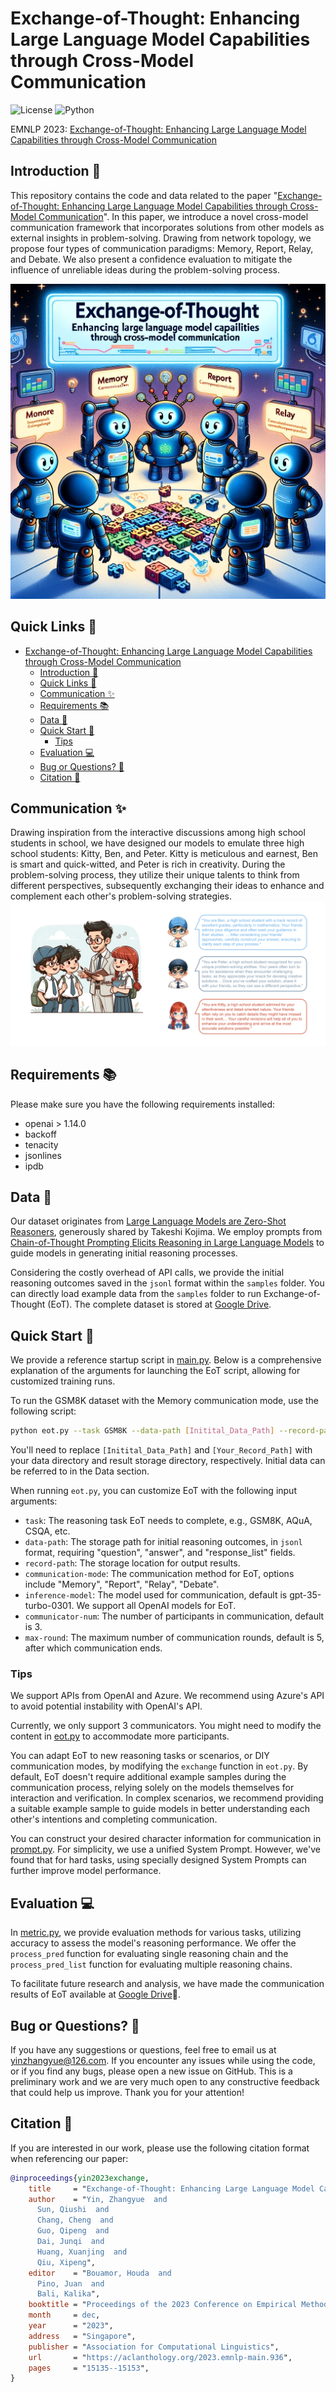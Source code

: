 # Exchange-of-Thought: Enhancing Large Language Model Capabilities through Cross-Model Communication

![License](https://img.shields.io/badge/License-Apache%20License%202.0-green)
![Python](https://img.shields.io/badge/python-3.10+-blue.svg)

EMNLP 2023: [Exchange-of-Thought: Enhancing Large Language Model Capabilities through Cross-Model Communication](https://aclanthology.org/2023.emnlp-main.936/)


## Introduction 📝

This repository contains the code and data related to the paper "[Exchange-of-Thought: Enhancing Large Language Model Capabilities through Cross-Model Communication](https://arxiv.org/pdf/2312.01823.pdf)". In this paper, we introduce a novel cross-model communication framework that incorporates solutions from other models as external insights in problem-solving. Drawing from network topology, we propose four types of communication paradigms: Memory, Report, Relay, and Debate. We also present a confidence evaluation to mitigate the influence of unreliable ideas during the problem-solving process.

![Cover](figures/cover.png)


## Quick Links 🔗

- [Exchange-of-Thought: Enhancing Large Language Model Capabilities through Cross-Model Communication](#exchange-of-thought-enhancing-large-language-model-capabilities-through-cross-model-communication)
  - [Introduction 📝](#introduction-)
  - [Quick Links 🔗](#quick-links-)
  - [Communication ✨](#communication-)
  - [Requirements 📚](#requirements-)
  - [Data 💾](#data-)
  - [Quick Start 🚀](#quick-start-)
    - [Tips](#tips)
  - [Evaluation 💻](#evaluation-)
  - [Bug or Questions? 🤔](#bug-or-questions-)
  - [Citation 📖](#citation-)


## Communication ✨

Drawing inspiration from the interactive discussions among high school students in school, we have designed our models to emulate three high school students: Kitty, Ben, and Peter. Kitty is meticulous and earnest, Ben is smart and quick-witted, and Peter is rich in creativity. During the problem-solving process, they utilize their unique talents to think from different perspectives, subsequently exchanging their ideas to enhance and complement each other's problem-solving strategies.
![Communication](figures/communication.png)


## Requirements 📚

Please make sure you have the following requirements installed:
- openai > 1.14.0
- backoff
- tenacity
- jsonlines
- ipdb


## Data 💾

Our dataset originates from [Large Language Models are Zero-Shot Reasoners](https://github.com/kojima-takeshi188/zero_shot_cot/tree/main/dataset), generously shared by Takeshi Kojima. We employ prompts from [Chain-of-Thought Prompting Elicits Reasoning in Large Language Models](https://arxiv.org/pdf/2201.11903.pdf) to guide models in generating initial reasoning processes.

Considering the costly overhead of API calls, we provide the initial reasoning outcomes saved in the `jsonl` format within the `samples` folder. You can directly load example data from the `samples` folder to run Exchange-of-Thought (EoT). The complete dataset is stored at [Google Drive](https://drive.google.com/drive/u/0/folders/1iSCD_459LmJXRq3tq-c3BnYaLjmt-9wi).


## Quick Start 🚀

We provide a reference startup script in [main.py](code/main.py). Below is a comprehensive explanation of the arguments for launching the EoT script, allowing for customized training runs.

To run the GSM8K dataset with the Memory communication mode, use the following script:

```bash
python eot.py --task GSM8K --data-path [Initital_Data_Path] --record-path [Your_Record_Path] --communication-mode Memory --inference-model gpt-35-turbo-0301
```
You'll need to replace `[Initital_Data_Path]` and `[Your_Record_Path]` with your data directory and result storage directory, respectively. Initial data can be referred to in the Data section.

When running `eot.py`, you can customize EoT with the following input arguments:
- `task`: The reasoning task EoT needs to complete, e.g., GSM8K, AQuA, CSQA, etc.
- `data-path`: The storage path for initial reasoning outcomes, in `jsonl` format, requiring "question", "answer", and "response_list" fields.
- `record-path`: The storage location for output results.
- `communication-mode`: The communication method for EoT, options include "Memory", "Report", "Relay", "Debate".
- `inference-model`: The model used for communication, default is gpt-35-turbo-0301. We support all OpenAI models for EoT.
- `communicator-num`: The number of participants in communication, default is 3.
- `max-round`: The maximum number of communication rounds, default is 5, after which communication ends.

### Tips

We support APIs from OpenAI and Azure. We recommend using Azure's API to avoid potential instability with OpenAI's API.

Currently, we only support 3 communicators. You might need to modify the content in [eot.py](code/eot.py) to accommodate more participants.

You can adapt EoT to new reasoning tasks or scenarios, or DIY communication modes, by modifying the `exchange` function in `eot.py`. By default, EoT doesn't require additional example samples during the communication process, relying solely on the models themselves for interaction and verification. In complex scenarios, we recommend providing a suitable example sample to guide models in better understanding each other's intentions and completing communication.

You can construct your desired character information for communication in [prompt.py](code/prompt.py). For simplicity, we use a unified System Prompt. However, we've found that for hard tasks, using specially designed System Prompts can further improve model performance.


## Evaluation 💻

In [metric.py](code/metric.py), we provide evaluation methods for various tasks, utilizing accuracy to assess the model's reasoning performance. We offer the `process_pred` function for evaluating single reasoning chain and the `process_pred_list` function for evaluating multiple reasoning chains.

To facilitate future research and analysis, we have made the communication results of EoT available at [Google Drive](https://drive.google.com/drive/u/0/folders/1ehjsytg8RlvRJ8TsDkWfTwCceJ4Xcm1B)🤗.


## Bug or Questions? 🤔

If you have any suggestions or questions, feel free to email us at yinzhangyue@126.com. If you encounter any issues while using the code, or if you find any bugs, please open a new issue on GitHub. This is a preliminary work and we are very much open to any constructive feedback that could help us improve. Thank you for your attention!


## Citation 📖

If you are interested in our work, please use the following citation format when referencing our paper:
```bibtex
@inproceedings{yin2023exchange,
    title     = "Exchange-of-Thought: Enhancing Large Language Model Capabilities through Cross-Model Communication",
    author    = "Yin, Zhangyue  and
      Sun, Qiushi  and
      Chang, Cheng  and
      Guo, Qipeng  and
      Dai, Junqi  and
      Huang, Xuanjing  and
      Qiu, Xipeng",
    editor    = "Bouamor, Houda  and
      Pino, Juan  and
      Bali, Kalika",
    booktitle = "Proceedings of the 2023 Conference on Empirical Methods in Natural Language Processing",
    month     = dec,
    year      = "2023",
    address   = "Singapore",
    publisher = "Association for Computational Linguistics",
    url       = "https://aclanthology.org/2023.emnlp-main.936",
    pages     = "15135--15153",
}
```
